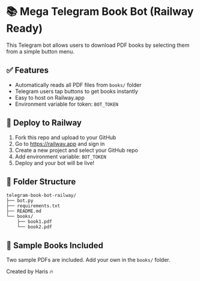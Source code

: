 # 📚 Mega Telegram Book Bot (Railway Ready)

This Telegram bot allows users to download PDF books by selecting them from a simple button menu.

## ✅ Features

- Automatically reads all PDF files from `books/` folder
- Telegram users tap buttons to get books instantly
- Easy to host on Railway.app
- Environment variable for token: `BOT_TOKEN`

## 🚀 Deploy to Railway

1. Fork this repo and upload to your GitHub
2. Go to https://railway.app and sign in
3. Create a new project and select your GitHub repo
4. Add environment variable: `BOT_TOKEN`
5. Deploy and your bot will be live!

## 📁 Folder Structure

```
telegram-book-bot-railway/
├── bot.py
├── requirements.txt
├── README.md
└── books/
    ├── book1.pdf
    └── book2.pdf
```

## 🧠 Sample Books Included
Two sample PDFs are included. Add your own in the `books/` folder.

Created by Haris 🔥
